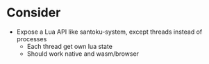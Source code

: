 # Consider

- Expose a Lua API like santoku-system, except threads instead of processes
    - Each thread get own lua state
    - Should work native and wasm/browser
